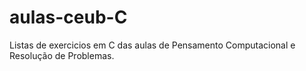 # aulas-ceub-C
Listas de exercicios em C das aulas de Pensamento Computacional e Resolução de Problemas.
